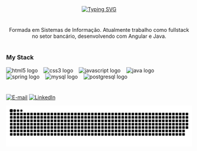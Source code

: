<div align="center">
  <a href="https://git.io/typing-svg"><img src="https://readme-typing-svg.demolab.com?font=Fira+Code&pause=1000&color=F736B2&width=435&lines=%E2%9C%BF+Welcome+to+my+profile!++%E2%9C%BF" alt="Typing SVG" />
  </a>
</div>

# 

<p align="center">Formada em Sistemas de Informação. Atualmente trabalho como fullstack no setor bancário, desenvolvendo com Angular e Java.
  
#

<img align="right" alt="" height="190px" src="./src/study.gif">

<h3 align="left">My Stack</h3>

<div align="left">
  <img src="https://cdn.jsdelivr.net/gh/devicons/devicon/icons/html5/html5-original.svg" height="25" alt="html5 logo"  />
  <img width="8" />
  <img src="https://cdn.jsdelivr.net/gh/devicons/devicon/icons/css3/css3-original.svg" height="25" alt="css3 logo"  />
  <img width="8" />
  <img src="https://cdn.jsdelivr.net/gh/devicons/devicon/icons/javascript/javascript-plain.svg" height="25" alt="javascript logo"  />
  <img width="8" />
  <img src="https://cdn.jsdelivr.net/gh/devicons/devicon/icons/java/java-original.svg" height="25" alt="java logo"  />
  <img width="8" />
  <img src="https://cdn.jsdelivr.net/gh/devicons/devicon/icons/spring/spring-original.svg" height="25" alt="spring logo"  />
  <img width="8" />
  <img src="https://cdn.jsdelivr.net/gh/devicons/devicon/icons/mysql/mysql-original.svg" height="25" alt="mysql logo"  />
  <img width="8" />
  <img src="https://cdn.jsdelivr.net/gh/devicons/devicon/icons/postgresql/postgresql-original.svg" height="25" alt="postgresql logo"  />
</div>

#

[![E-mail](https://img.shields.io/badge/-Email-000?style=for-the-badge&logo=microsoft-outlook&logoColor=FF00F6&color:FFF)](mailto:devcamilasouza@gmail.com)
[![LinkedIn](https://img.shields.io/badge/-LinkedIn-000?style=for-the-badge&logo=linkedin&logoColor=FF00F6&color:FFF)](https://www.linkedin.com/in/camila-souza-95717a211/)

<!--
<div style="display: inline_block" align=start >
    <img alt="HTML" height="20" src="https://img.shields.io/badge/TypeScript-3178C6.svg?style=for-the-badge&logo=TypeScript&logoColor=white">
    <img alt="HTML" height="20" src="https://img.shields.io/badge/Node.js-339933.svg?style=for-the-badge&logo=nodedotjs&logoColor=white">
    <img alt="HTML" height="20" src="https://img.shields.io/badge/HTML5-E34F26.svg?style=for-the-badge&logo=HTML5&logoColor=white">
    <img alt="HTML" height="20" src="https://img.shields.io/badge/CSS3-1572B6.svg?style=for-the-badge&logo=CSS3&logoColor=white">
    <img alt="HTML" height="20" src="https://img.shields.io/badge/Python-3776AB.svg?style=for-the-badge&logo=Python&logoColor=white">
    <img alt="HTML" height="20" src="https://img.shields.io/badge/MySQL-4479A1.svg?style=for-the-badge&logo=MySQL&logoColor=white">
    <img alt="HTML" height="20" src="https://img.shields.io/badge/spring-boot?style=flat-square&logo=spring&logoColor=white">
</div>

#
!-->
<picture align="center">
  <source media="(prefers-color-scheme: dark)" srcset="https://raw.githubusercontent.com/devCamila-Oliveira/devCamila-Oliveira/output/github-contribution-grid-snake-dark.svg">
  <source media="(prefers-color-scheme: light)" srcset="https://raw.githubusercontent.com/devCamila-Oliveira/devCamila-Oliveira/output/github-contribution-grid-snake-dark.svg">
  <img align="center" alt="github contribution grid snake animation" src="https://raw.githubusercontent.com/devCamila-Oliveira/devCamila-Oliveira/output/github-contribution-grid-snake.svg">
</picture>
